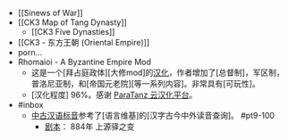 - [[Sinews of War]]
- [[CK3 Map of Tang Dynasty]]
    - [[CK3 Five Dynasties]]
- [[CK3 - 东方王朝 (Oriental Empire)]]
- porn...
- Rhomaioi - A Byzantine Empire Mod
    - 这是一个[拜占庭政体][大修mod]的[汉化](https://bbs.52pcgame.net/forum.php?mod=viewthread&tid=347033)，作者增加了[总督制]，军区制， 普洛尼亚制，和[帝国元老院][等一系列内容]。非常具有[可玩性]。
    - [汉化程度] 96%。感谢 [ParaTanz 云汉化平台](((vy42gM-f0)))。
- #inbox
    - [中古汉语标音](https://steamcommunity.com/sharedfiles/filedetails/?id=2389456906&searchtext=miller)参考了[语言维基]的[汉字古今中外读音查询]。 #pt9-100
        - [剧本](https://steamcommunity.com/sharedfiles/filedetails/?id=2447249644)：
884年 上源驿之变
